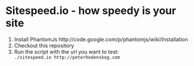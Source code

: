 Sitespeed.io - how speedy is your site
=========
<ol>
<li>Install PhantomJs http://code.google.com/p/phantomjs/wiki/Installation</li>
<li>Checkout this repository</li>
<li>Run the script with the url you want to test: 
<code>
./sitespeed.io http://peterhedenskog.com
</code>
</li>